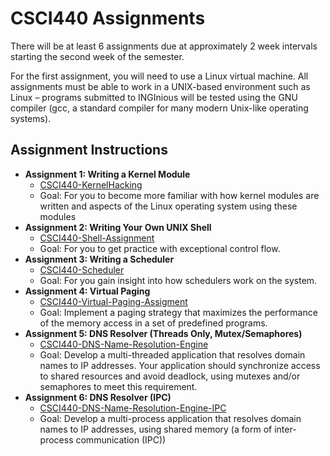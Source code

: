 # CSCI440 Assignments

There will be at least 6 assignments due at approximately 2 week intervals starting the second week of the semester.

For the first assignment, you will need to use a Linux virtual machine. All assignments must be able to work in a UNIX-based environment such as Linux – programs submitted to INGInious will be tested using the GNU compiler (gcc, a standard compiler for many modern Unix-like operating systems).

## Assignment Instructions

* **Assignment 1: Writing a Kernel Module**
  * [CSCI440-KernelHacking](https://github.com/CSUChico-CSCI340/CSCI440-KernelHacking)
  * Goal: For you to become more familiar with how kernel modules are written and aspects of the Linux operating system using these modules
* **Assignment 2: Writing Your Own UNIX Shell**
  * [CSCI440-Shell-Assignment](https://github.com/CSUChico-CSCI340/CSCI440-Shell-Assignment)
  * Goal: For you to get practice with exceptional control flow.
* **Assignment 3: Writing a Scheduler**
  * [CSCI440-Scheduler](https://github.com/CSUChico-CSCI340/CSCI440-Scheduler)
  * Goal: For you gain insight into how schedulers work on the system.
* **Assignment 4: Virtual Paging**
  * [CSCI440-Virtual-Paging-Assigment](https://github.com/CSUChico-CSCI340/CSCI440-Virtual-Paging-Assignment)
  * Goal: Implement a paging strategy that maximizes the performance of the memory access in a set of predefined programs.
* **Assignment 5: DNS Resolver (Threads Only, Mutex/Semaphores)**
  * [CSCI440-DNS-Name-Resolution-Engine](https://github.com/CSUChico-CSCI340/CSCI440-DNS-Name-Resolution-Engine)
  * Goal: Develop a multi-threaded application that resolves domain names to IP addresses. Your application should synchronize access to shared resources and avoid deadlock, using mutexes and/or semaphores to meet this requirement.
* **Assignment 6: DNS Resolver (IPC)**
  * [CSCI440-DNS-Name-Resolution-Engine-IPC](https://github.com/CSUChico-CSCI340/CSCI440-DNS-Name-Resolution-Engine-IPC)
  * Goal: Develop a multi-process application that resolves domain names to IP addresses, using shared memory (a form of inter-process communication (IPC))
